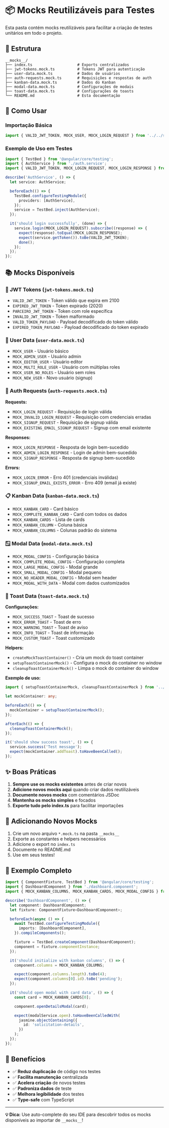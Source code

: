 # 📦 Mocks Reutilizáveis para Testes

Esta pasta contém mocks reutilizáveis para facilitar a criação de testes unitários em todo o projeto.

## 📁 Estrutura

```
__mocks__/
├── index.ts                    # Exports centralizados
├── jwt-tokens.mock.ts          # Tokens JWT para autenticação
├── user-data.mock.ts           # Dados de usuários
├── auth-requests.mock.ts       # Requisições e respostas de auth
├── kanban-data.mock.ts         # Dados do Kanban
├── modal-data.mock.ts          # Configurações de modais
├── toast-data.mock.ts          # Configurações de toasts
└── README.md                   # Esta documentação
```

## 🚀 Como Usar

### Importação Básica

```typescript
import { VALID_JWT_TOKEN, MOCK_USER, MOCK_LOGIN_REQUEST } from '../../shared/__mocks__';
```

### Exemplo de Uso em Testes

```typescript
import { TestBed } from '@angular/core/testing';
import { AuthService } from './auth.service';
import { VALID_JWT_TOKEN, MOCK_LOGIN_REQUEST, MOCK_LOGIN_RESPONSE } from '../../shared/__mocks__';

describe('AuthService', () => {
  let service: AuthService;

  beforeEach(() => {
    TestBed.configureTestingModule({
      providers: [AuthService],
    });
    service = TestBed.inject(AuthService);
  });

  it('should login successfully', (done) => {
    service.login(MOCK_LOGIN_REQUEST).subscribe((response) => {
      expect(response).toEqual(MOCK_LOGIN_RESPONSE);
      expect(service.getToken()).toBe(VALID_JWT_TOKEN);
      done();
    });
  });
});
```

## 📚 Mocks Disponíveis

### 🔐 JWT Tokens (`jwt-tokens.mock.ts`)

- `VALID_JWT_TOKEN` - Token válido que expira em 2100
- `EXPIRED_JWT_TOKEN` - Token expirado (2020)
- `PARCEIRO_JWT_TOKEN` - Token com role específica
- `INVALID_JWT_TOKEN` - Token malformado
- `VALID_TOKEN_PAYLOAD` - Payload decodificado do token válido
- `EXPIRED_TOKEN_PAYLOAD` - Payload decodificado do token expirado

### 👤 User Data (`user-data.mock.ts`)

- `MOCK_USER` - Usuário básico
- `MOCK_ADMIN_USER` - Usuário admin
- `MOCK_EDITOR_USER` - Usuário editor
- `MOCK_MULTI_ROLE_USER` - Usuário com múltiplas roles
- `MOCK_USER_NO_ROLES` - Usuário sem roles
- `MOCK_NEW_USER` - Novo usuário (signup)

### 🔑 Auth Requests (`auth-requests.mock.ts`)

**Requests:**

- `MOCK_LOGIN_REQUEST` - Requisição de login válida
- `MOCK_INVALID_LOGIN_REQUEST` - Requisição com credenciais erradas
- `MOCK_SIGNUP_REQUEST` - Requisição de signup válida
- `MOCK_EXISTING_EMAIL_SIGNUP_REQUEST` - Signup com email existente

**Responses:**

- `MOCK_LOGIN_RESPONSE` - Resposta de login bem-sucedido
- `MOCK_ADMIN_LOGIN_RESPONSE` - Login de admin bem-sucedido
- `MOCK_SIGNUP_RESPONSE` - Resposta de signup bem-sucedido

**Errors:**

- `MOCK_LOGIN_ERROR` - Erro 401 (credenciais inválidas)
- `MOCK_SIGNUP_EMAIL_EXISTS_ERROR` - Erro 409 (email já existe)

### 📋 Kanban Data (`kanban-data.mock.ts`)

- `MOCK_KANBAN_CARD` - Card básico
- `MOCK_COMPLETE_KANBAN_CARD` - Card com todos os dados
- `MOCK_KANBAN_CARDS` - Lista de cards
- `MOCK_KANBAN_COLUMN` - Coluna básica
- `MOCK_KANBAN_COLUMNS` - Colunas padrão do sistema

### 🪟 Modal Data (`modal-data.mock.ts`)

- `MOCK_MODAL_CONFIG` - Configuração básica
- `MOCK_COMPLETE_MODAL_CONFIG` - Configuração completa
- `MOCK_LARGE_MODAL_CONFIG` - Modal grande
- `MOCK_SMALL_MODAL_CONFIG` - Modal pequeno
- `MOCK_NO_HEADER_MODAL_CONFIG` - Modal sem header
- `MOCK_MODAL_WITH_DATA` - Modal com dados customizados

### 🔔 Toast Data (`toast-data.mock.ts`)

**Configurações:**

- `MOCK_SUCCESS_TOAST` - Toast de sucesso
- `MOCK_ERROR_TOAST` - Toast de erro
- `MOCK_WARNING_TOAST` - Toast de aviso
- `MOCK_INFO_TOAST` - Toast de informação
- `MOCK_CUSTOM_TOAST` - Toast customizado

**Helpers:**

- `createMockToastContainer()` - Cria um mock do toast container
- `setupToastContainerMock()` - Configura o mock do container no window
- `cleanupToastContainerMock()` - Limpa o mock do container do window

**Exemplo de uso:**

```typescript
import { setupToastContainerMock, cleanupToastContainerMock } from '../../shared/__mocks__';

let mockContainer: any;

beforeEach(() => {
  mockContainer = setupToastContainerMock();
});

afterEach(() => {
  cleanupToastContainerMock();
});

it('should show success toast', () => {
  service.success('Test message');
  expect(mockContainer.addToast).toHaveBeenCalled();
});
```

## ✨ Boas Práticas

1. **Sempre use os mocks existentes** antes de criar novos
2. **Adicione novos mocks aqui** quando criar dados reutilizáveis
3. **Documente novos mocks** com comentários JSDoc
4. **Mantenha os mocks simples** e focados
5. **Exporte tudo pelo index.ts** para facilitar importações

## 🔄 Adicionando Novos Mocks

1. Crie um novo arquivo `*.mock.ts` na pasta `__mocks__`
2. Exporte as constantes e helpers necessários
3. Adicione o export no `index.ts`
4. Documente no README.md
5. Use em seus testes!

## 📝 Exemplo Completo

```typescript
import { ComponentFixture, TestBed } from '@angular/core/testing';
import { DashboardComponent } from './dashboard.component';
import { MOCK_KANBAN_COLUMNS, MOCK_KANBAN_CARDS, MOCK_MODAL_CONFIG } from '../../shared/__mocks__';

describe('DashboardComponent', () => {
  let component: DashboardComponent;
  let fixture: ComponentFixture<DashboardComponent>;

  beforeEach(async () => {
    await TestBed.configureTestingModule({
      imports: [DashboardComponent],
    }).compileComponents();

    fixture = TestBed.createComponent(DashboardComponent);
    component = fixture.componentInstance;
  });

  it('should initialize with kanban columns', () => {
    component.columns = MOCK_KANBAN_COLUMNS;

    expect(component.columns.length).toBe(4);
    expect(component.columns[0].id).toBe('pending');
  });

  it('should open modal with card data', () => {
    const card = MOCK_KANBAN_CARDS[0];

    component.openDetailsModal(card);

    expect(modalService.open).toHaveBeenCalledWith(
      jasmine.objectContaining({
        id: 'solicitation-details',
      })
    );
  });
});
```

## 🎯 Benefícios

- ✅ **Reduz duplicação** de código nos testes
- ✅ **Facilita manutenção** centralizada
- ✅ **Acelera criação** de novos testes
- ✅ **Padroniza dados** de teste
- ✅ **Melhora legibilidade** dos testes
- ✅ **Type-safe** com TypeScript

---

**💡 Dica:** Use auto-complete do seu IDE para descobrir todos os mocks disponíveis ao importar de `__mocks__`!
